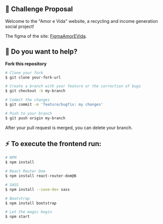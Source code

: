 ## 🚀 Challenge Proposal
Welcome to the "Amor e Vida" website, a recycling and income generation social project!

The figma of the site:
[FigmaAmorEVida](https://www.figma.com/file/4pOjKNSP8N8AC2GMYm7iOo/Amor-e-Vida?node-id=0-1&t=d6XSLXFr2GyuvtEh-0). 
<br>

## :thinking: Do you want to help?
**Fork this repository**

```bash
# Clone your fork
$ git clone your-fork-url

# Create a branch with your feature or the correction of bugs
$ git checkout -b my-branch

# Commit the changes
$ git commit -m 'feature/bugfix: my changes'

# Push to your branch
$ git push origin my-branch
```

After your pull request is merged, you can delete your branch.

## :zap: To execute the frontend run:

```bash
# NPM 
$ npm install

# React Router Dom
$ npm install react-router-dom@6

# SASS
$ npm install --save-dev sass

# Bootstrap
$ npm install bootstrap

# Let the magic begin
$ npm start
```